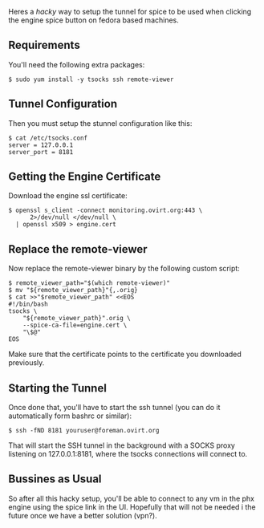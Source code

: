 Heres a *hacky* way to setup the tunnel for spice to be used when
clicking the engine spice button on fedora based machines.

Requirements
----------

You'll need the following extra packages:

    $ sudo yum install -y tsocks ssh remote-viewer


Tunnel Configuration
------------------

Then you must setup the stunnel configuration like this:

    $ cat /etc/tsocks.conf
    server = 127.0.0.1
    server_port = 8181


Getting the Engine Certificate
----------------------

Download the engine ssl certificate:

    $ openssl s_client -connect monitoring.ovirt.org:443 \
          2>/dev/null </dev/null \
      | openssl x509 > engine.cert


Replace the remote-viewer
--------------------
Now replace the remote-viewer binary by the following custom script:

    $ remote_viewer_path="$(which remote-viewer)"
    $ mv "${remote_viewer_path}"{,.orig}
    $ cat >>"$remote_viewer_path" <<EOS
    #!/bin/bash
    tsocks \
        "${remote_viewer_path}".orig \
        --spice-ca-file=engine.cert \
        "\$@"
    EOS


Make sure that the certificate points to the certificate you
downloaded previously.

Starting the Tunnel
-----------------
Once done that, you'll have to start the ssh tunnel (you can do it
automatically form bashrc or similar):

    $ ssh -fND 8181 youruser@foreman.ovirt.org

That will start the SSH tunnel in the background with a SOCKS proxy
listening on 127.0.0.1:8181, where the tsocks connections will connect
to.


Bussines as Usual
---------------

So after all this hacky setup, you'll be able to connect to any vm in
the phx engine using the spice link in the UI. Hopefully that will not
be needed i the future once we have a better solution (vpn?).
